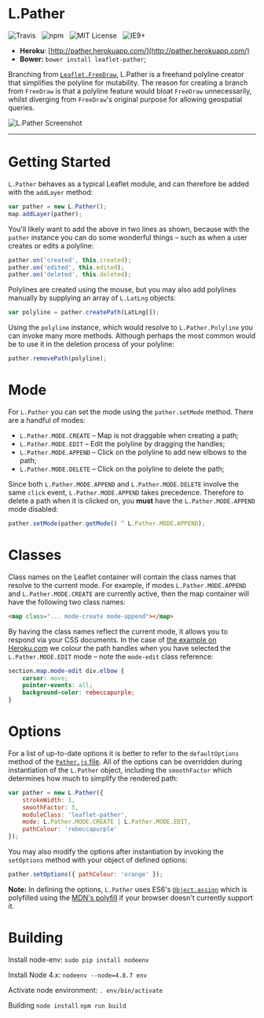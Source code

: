 # L.Pather

![Travis](http://img.shields.io/travis/Wildhoney/L.Pather.svg?style=flat)
&nbsp;
![npm](http://img.shields.io/npm/v/leaflet-pather.svg?style=flat)
&nbsp;
![MIT License](http://img.shields.io/badge/license-MIT-lightgrey.svg?style=flat)
&nbsp;
![IE9+](http://img.shields.io/badge/support-IE9-blue.svg?style=flat)

* **Heroku**: [http://pather.herokuapp.com/](http://pather.herokuapp.com/)
* **Bower:** `bower install leaflet-pather`;

Branching from [`Leaflet.FreeDraw`](https://github.com/Wildhoney/Leaflet.FreeDraw), L.Pather is a freehand polyline creator that simplifies the polyline for mutability. The reason for creating a branch from `FreeDraw` is that a polyline feature would bloat `FreeDraw` unnecessarily, whilst diverging from `FreeDraw`'s original purpose for allowing geospatial queries.

![L.Pather Screenshot](http://i.imgur.com/Hvhh8KL.png)

---

# Getting Started

`L.Pather` behaves as a typical Leaflet module, and can therefore be added with the `addLayer` method:

```javascript
var pather = new L.Pather();
map.addLayer(pather);
```

You'll likely want to add the above in two lines as shown, because with the `pather` instance you can do some wonderful things &ndash; such as when a user creates or edits a polyline:

```javascript
pather.on('created', this.created);
pather.on('edited', this.edited);
pather.on('deleted', this.deleted);
```

Polylines are created using the mouse, but you may also add polylines manually by supplying an array of `L.LatLng` objects:

```javascript
var polyline = pather.createPath(LatLng[]);
```

Using the `polyline` instance, which would resolve to `L.Pather.Polyline` you can invoke many more methods. Although perhaps the most common would be to use it in the deletion process of your polyline:

```javascript
pather.removePath(polyline);
```

# Mode

For `L.Pather` you can set the mode using the `pather.setMode` method. There are a handful of modes:

* `L.Pather.MODE.CREATE` &ndash; Map is not draggable when creating a path;
* `L.Pather.MODE.EDIT` &ndash; Edit the polyline by dragging the handles;
* `L.Pather.MODE.APPEND` &ndash; Click on the polyline to add new elbows to the path;
* `L.Pather.MODE.DELETE` &ndash; Click on the polyline to delete the path;

Since both `L.Pather.MODE.APPEND` and `L.Pather.MODE.DELETE` involve the same `click` event, `L.Pather.MODE.APPEND` takes precedence. Therefore to delete a path when it is clicked on, you **must** have the `L.Pather.MODE.APPEND` mode disabled:

```javascript
pather.setMode(pather.getMode() ^ L.Pather.MODE.APPEND);
```

# Classes

Class names on the Leaflet container will contain the class names that resolve to the current mode. For example, if modes `L.Pather.MODE.APPEND` and `L.Pather.MODE.CREATE` are currently active, then the map container will have the following two class names:

```html
<map class="... mode-create mode-append"></map>
```

By having the class names reflect the current mode, it allows you to respond via your CSS documents. In the case of [the example on Heroku.com](https://pather.herokuapp.com) we colour the path handles when you have selected the `L.Pather.MODE.EDIT` mode &ndash; note the `mode-edit` class reference:

```css
section.map.mode-edit div.elbow {
    cursor: move;
    pointer-events: all;
    background-color: rebeccapurple;
}
```

# Options

For a list of up-to-date options it is better to refer to the `defaultOptions` method of the [`Pather.js` file](https://github.com/Wildhoney/L.Pather/blob/master/module/Pather.js). All of the options can be overridden during instantiation of the `L.Pather` object, including the `smoothFactor` which determines how much to simplify the rendered path:

```javascript
var pather = new L.Pather({
    strokeWidth: 1,
    smoothFactor: 5,
    moduleClass: 'leaflet-pather',
    mode: L.Pather.MODE.CREATE | L.Pather.MODE.EDIT,
    pathColour: 'rebeccapurple'
});
```

You may also modify the options after instantiation by invoking the `setOptions` method with your object of defined options:

```javascript
pather.setOptions({ pathColour: 'orange' });
```

**Note:** In defining the options, `L.Pather` uses ES6's [`Object.assign`](https://developer.mozilla.org/en-US/docs/Web/JavaScript/Reference/Global_Objects/Object/assign) which is polyfilled using the [MDN's polyfill](https://developer.mozilla.org/en-US/docs/Web/JavaScript/Reference/Global_Objects/Object/assign#Polyfill) if your browser doesn't currently support it.


# Building

  Install node-env:
    `sudo pip install nodeenv`
    
  Install Node 4.x:
    `nodeenv --node=4.8.7 env`  
    
  Activate node environment:
    `. env/bin/activate`
    
  Building
    `node install`
    `npm run build`

